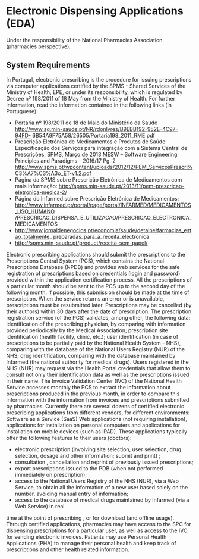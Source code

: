 # Electronic Dispensing Applications (EDA)
Under the responsibility of the National Pharmacies Association (pharmacies perspective);

## System Requirements
In Portugal, electronic prescribing is the procedure for issuing prescriptions via computer
applications certified by the SPMS - Shared Services of the Ministry of Health, EPE, or under its
responsibility, which is regulated by Decree nº 198/2011 of 18 May from the Ministry of
Health. For further information, read the information contained in the following links (in
Portuguese):
- Portaria nº 198/2011 de 18 de Maio do Ministério da Saúde
http://www.sg.min-saude.pt/NR/rdonlyres/B9EBB192-952E-4C97-94FD-
6B54A9F75A58/26505/Portaria198_2011_RME.pdf
- Prescrição Eletrónica de Medicamentos e Produtos de Saúde: Especificação dos Serviços
para integração com a Sistema Central de Prescrições, SPMS, Março de 2013 
 MESW – Software Engineering Principles and Paradigms – 2016/17 Pg. 2
http://www.spms.pt/wpcontent/uploads/2012/12/PEM_ServicosPrescri%C3%A7%C3%A3o_ET-v1.2.pdf
- Página da SPMS sobre Prescrição Eletrónica de Medicamentos com mais informação:
http://spms.min-saude.pt/2013/11/pem-prescricao-eletronica-medica-2/
- Página do Infarmed sobre Prescrição Eletrónica de Medicamentos:
http://www.infarmed.pt/portal/page/portal/INFARMED/MEDICAMENTOS_USO_HUMANO
/PRESCRICAO_DISPENSA_E_UTILIZACAO/PRESCRICAO_ELECTRONICA_MEDICAMENTOS
- http://www.jornaldenegocios.pt/economia/saude/detalhe/farmacias_estao_totalmente_
preparadas_para_a_receita_electronica
- http://spms.min-saude.pt/product/receita-sem-papel/

Electronic prescribing applications should submit the prescriptions to the Prescriptions Central
System (PCS), which contains the National Prescriptions Database (NPDB) and provides web
services for the safe registration of prescriptions based on credentials (login and password)
provided within the application certification process. All the prescriptions of a particular month
should be sent to the PCS up to the second day of the following month. If possible, this
submission should be made at the time of prescription. When the service returns an error or is
unavailable, prescriptions must be resubmitted later. Prescriptions may be cancelled (by their
authors) within 30 days after the date of prescription.
The prescription registration service (of the PCS) validates, among other, the following data:
identification of the prescribing physician, by comparing with information provided
periodically by the Medical Association; prescription site identification (health facility, clinic,
etc.); user identification (in case of prescriptions to be partially paid by the National Health
System - NHS), comparing with the database of the National Users Registry (NUR) of the NHS;
drug identification, comparing with the database maintained by Infarmed (the national
authority for medical drugs).
Users registered in the NHS (NUR) may request via the Health Portal credentials that allow
them to consult not only their identification data as well as the prescriptions issued in their
name.
The Invoice Validation Center (IVC) of the National Health Service accesses monthly the PCS to
extract the information about prescriptions produced in the previous month, in order to
compare this information with the information from invoices and prescriptions submitted by
pharmacies.
Currently there are several dozens of certified electronic prescribing applications from
different vendors, for different environments: Software as a Service (SaaS) Web applications
(not requiring installation), applications for installation on personal computers and
applications for installation on mobile devices (such as iPAD).
These applications typically offer the following features to their users (doctors):
- electronic prescription (involving site selection, user selection, drug selection, dosage and
other information; submit and print) ;
- consultation , cancellation and reprint of previously issued prescriptions;
- export prescriptions issued to the PDB (when not performed immediately on prescription);
- access to the National Users Registry of the NHS (NUR), via a Web Service, to obtain all the
information of a new user based solely on the number, avoiding manual entry of
information;
- access to the database of medical drugs maintained by Infarmed (via a Web Service) in real

time at the point of prescribing , or for download (and offline usage).
Through certified applications, pharmacies may have access to the SPC for dispensing
prescriptions for a particular user, as well as access to the IVC for sending electronic invoices.
Patients may use Personal Health Applications (PHA) to manage their personal health and keep
track of prescriptions and other health related information.
